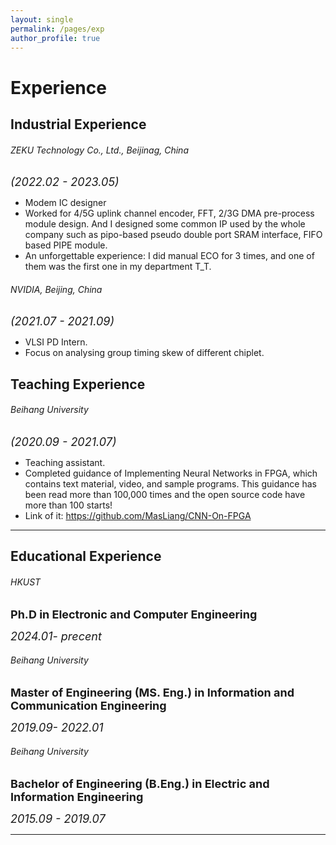 ```yaml
---
layout: single
permalink: /pages/exp
author_profile: true
---
```

# Experience

## Industrial Experience 

###### ZEKU Technology Co., Ltd., Beijinag, China
*<font size=4>(2022.02 - 2023.05) </font>* 
- Modem IC designer
- Worked for 4/5G uplink channel encoder,  FFT, 2/3G DMA pre-process module design. And I designed some common IP used by the whole company such as pipo-based pseudo double port SRAM interface, FIFO based PIPE module. 
- An unforgettable experience: I did manual ECO for 3 times, and one of them was the first one in my department T_T. 

###### NVIDIA, Beijing, China 
*<font size=4>(2021.07 - 2021.09) </font>*
- VLSI PD Intern.
- Focus on analysing group timing skew of different chiplet. 

## Teaching Experience

###### Beihang University
*<font size=4>(2020.09 - 2021.07)</font>* 

- Teaching assistant.
- Completed guidance of Implementing Neural Networks in FPGA, which contains text material, video, and sample programs. This guidance has been read more than 100,000 times and the open source code have more than 100 starts!
- Link of it: https://github.com/MasLiang/CNN-On-FPGA

___

##  Educational Experience 

###### HKUST

**<font size=4>Ph.D in Electronic and Computer Engineering</font>**

*<font size=4>2024.01- precent</font>* 

###### Beihang University

**<font size=4>Master of Engineering (MS. Eng.) in Information and Communication Engineering</font>**

*<font size=4>2019.09- 2022.01</font>* 

###### Beihang University

**<font size=4>Bachelor of Engineering (B.Eng.) in Electric and Information Engineering</font>**

*<font size=4>2015.09 - 2019.07</font>* 

___